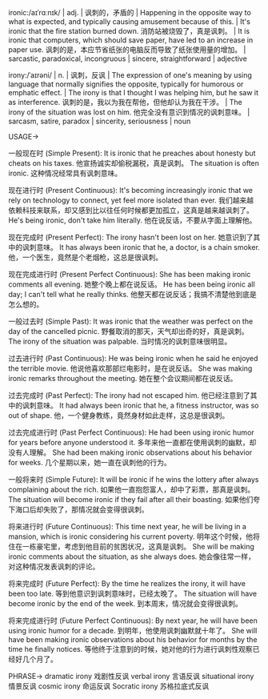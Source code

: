 ironic:/aɪˈrɑːnɪk/ | adj. | 讽刺的，矛盾的 | Happening in the opposite way to what is expected, and typically causing amusement because of this. |  It's ironic that the fire station burned down. 消防站被烧毁了，真是讽刺。 |  It is ironic that computers, which should save paper, have led to an increase in paper use.  讽刺的是，本应节省纸张的电脑反而导致了纸张使用量的增加。 |  sarcastic, paradoxical, incongruous | sincere, straightforward | adjective


irony:/ˈaɪrəni/ | n. | 讽刺，反讽 | The expression of one's meaning by using language that normally signifies the opposite, typically for humorous or emphatic effect. | The irony is that I thought I was helping him, but he saw it as interference.  讽刺的是，我以为我在帮他，但他却认为我在干涉。 |  The irony of the situation was lost on him.  他完全没有意识到情况的讽刺意味。 | sarcasm, satire, paradox | sincerity, seriousness | noun



USAGE->

一般现在时 (Simple Present):
It is ironic that he preaches about honesty but cheats on his taxes. 他宣扬诚实却偷税漏税，真是讽刺。
The situation is often ironic. 这种情况经常具有讽刺意味。


现在进行时 (Present Continuous):
It's becoming increasingly ironic that we rely on technology to connect, yet feel more isolated than ever.  我们越来越依赖科技来联系，却又感到比以往任何时候都更加孤立，这真是越来越讽刺了。
He's being ironic, don't take him literally. 他在说反话，不要从字面上理解他。


现在完成时 (Present Perfect):
The irony hasn't been lost on her.  她意识到了其中的讽刺意味。
It has always been ironic that he, a doctor, is a chain smoker. 他，一个医生，竟然是个老烟枪，这总是很讽刺。


现在完成进行时 (Present Perfect Continuous):
She has been making ironic comments all evening. 她整个晚上都在说反话。
He has been being ironic all day; I can't tell what he really thinks. 他整天都在说反话；我搞不清楚他到底是怎么想的。


一般过去时 (Simple Past):
It was ironic that the weather was perfect on the day of the cancelled picnic.  野餐取消的那天，天气却出奇的好，真是讽刺。
The irony of the situation was palpable. 当时情况的讽刺意味很明显。


过去进行时 (Past Continuous):
He was being ironic when he said he enjoyed the terrible movie. 他说他喜欢那部烂电影时，是在说反话。
She was making ironic remarks throughout the meeting.  她在整个会议期间都在说反话。


过去完成时 (Past Perfect):
The irony had not escaped him. 他已经注意到了其中的讽刺意味。
It had always been ironic that he, a fitness instructor, was so out of shape.  他，一个健身教练，竟然身材如此走样，这总是很讽刺。


过去完成进行时 (Past Perfect Continuous):
He had been using ironic humor for years before anyone understood it.  多年来他一直都在使用讽刺的幽默，却没有人理解。
She had been making ironic observations about his behavior for weeks.  几个星期以来，她一直在讽刺他的行为。


一般将来时 (Simple Future):
It will be ironic if he wins the lottery after always complaining about the rich.  如果他一直抱怨富人，却中了彩票，那真是讽刺。
The situation will become ironic if they fail after all their boasting.  如果他们夸下海口后却失败了，那情况就会变得很讽刺。


将来进行时 (Future Continuous):
This time next year, he will be living in a mansion, which is ironic considering his current poverty. 明年这个时候，他将住在一栋豪宅里，考虑到他目前的贫困状况，这真是讽刺。
She will be making ironic comments about the situation, as she always does. 她会像往常一样，对这种情况发表讽刺的评论。


将来完成时 (Future Perfect):
By the time he realizes the irony, it will have been too late.  等到他意识到讽刺意味时，已经太晚了。
The situation will have become ironic by the end of the week.  到本周末，情况就会变得很讽刺。


将来完成进行时 (Future Perfect Continuous):
By next year, he will have been using ironic humor for a decade.  到明年，他使用讽刺幽默就十年了。
She will have been making ironic observations about his behavior for months by the time he finally notices.  等他终于注意到的时候，她对他的行为进行讽刺性观察已经好几个月了。


PHRASE->
dramatic irony  戏剧性反讽
verbal irony 言语反讽
situational irony 情景反讽
cosmic irony  命运反讽
Socratic irony 苏格拉底式反讽


